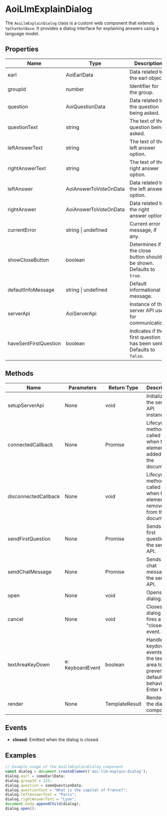 # AoiLlmExplainDialog

The `AoiLlmExplainDialog` class is a custom web component that extends `YpChatbotBase`. It provides a dialog interface for explaining answers using a language model.

## Properties

| Name               | Type                          | Description                                                                 |
|--------------------|-------------------------------|-----------------------------------------------------------------------------|
| earl               | AoiEarlData                   | Data related to the earl object.                                            |
| groupId            | number                        | Identifier for the group.                                                   |
| question           | AoiQuestionData               | Data related to the question being asked.                                   |
| questionText       | string                        | The text of the question being asked.                                       |
| leftAnswerText     | string                        | The text of the left answer option.                                         |
| rightAnswerText    | string                        | The text of the right answer option.                                        |
| leftAnswer         | AoiAnswerToVoteOnData         | Data related to the left answer option.                                     |
| rightAnswer        | AoiAnswerToVoteOnData         | Data related to the right answer option.                                    |
| currentError       | string \| undefined           | Current error message, if any.                                              |
| showCloseButton    | boolean                       | Determines if the close button should be shown. Defaults to `true`.         |
| defaultInfoMessage | string \| undefined           | Default informational message.                                              |
| serverApi          | AoiServerApi                  | Instance of the server API used for communication.                          |
| haveSentFirstQuestion | boolean                    | Indicates if the first question has been sent. Defaults to `false`.         |

## Methods

| Name                  | Parameters | Return Type | Description                                                                 |
|-----------------------|------------|-------------|-----------------------------------------------------------------------------|
| setupServerApi        | None       | void        | Initializes the server API instance.                                        |
| connectedCallback     | None       | Promise<void> | Lifecycle method called when the element is added to the document.          |
| disconnectedCallback  | None       | void        | Lifecycle method called when the element is removed from the document.      |
| sendFirstQuestion     | None       | Promise<void> | Sends the first question to the server API.                                 |
| sendChatMessage       | None       | Promise<void> | Sends a chat message to the server API.                                     |
| open                  | None       | void        | Opens the dialog.                                                           |
| cancel                | None       | void        | Closes the dialog and fires a "closed" event.                               |
| textAreaKeyDown       | e: KeyboardEvent | boolean | Handles keydown events in the text area to prevent default behavior on Enter key. |
| render                | None       | TemplateResult | Renders the dialog component.                                               |

## Events

- **closed**: Emitted when the dialog is closed.

## Examples

```typescript
// Example usage of the AoiLlmExplainDialog component
const dialog = document.createElement('aoi-llm-explain-dialog');
dialog.earl = someEarlData;
dialog.groupId = 123;
dialog.question = someQuestionData;
dialog.questionText = "What is the capital of France?";
dialog.leftAnswerText = "Paris";
dialog.rightAnswerText = "Lyon";
document.body.appendChild(dialog);
dialog.open();
```